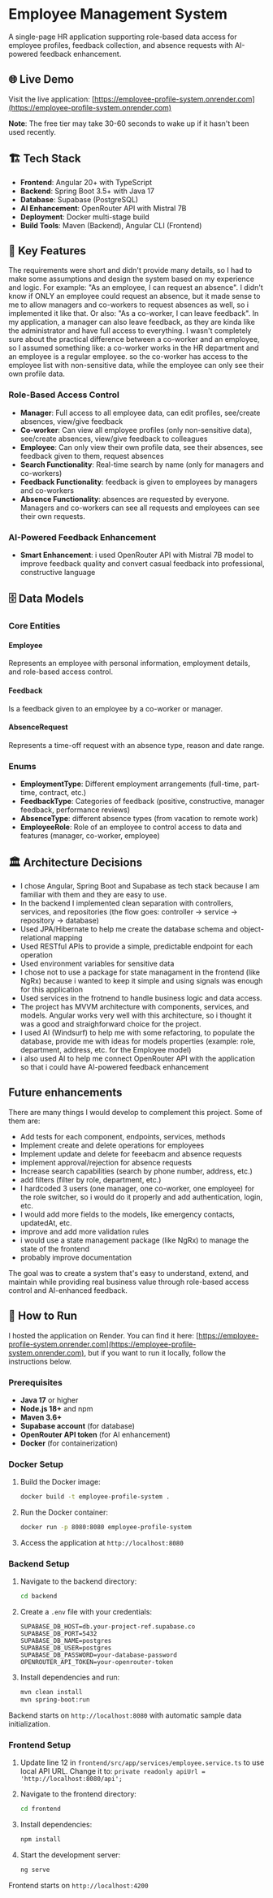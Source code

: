 # Employee Management System

A single-page HR application supporting role-based data access for employee profiles, feedback collection, and absence requests with AI-powered feedback enhancement.

## 🌐 Live Demo

Visit the live application: [https://employee-profile-system.onrender.com](https://employee-profile-system.onrender.com)

**Note**: The free tier may take 30-60 seconds to wake up if it hasn't been used recently.

## 🏗️ Tech Stack

- **Frontend**: Angular 20+ with TypeScript
- **Backend**: Spring Boot 3.5+ with Java 17
- **Database**: Supabase (PostgreSQL)
- **AI Enhancement**: OpenRouter API with Mistral 7B
- **Deployment**: Docker multi-stage build
- **Build Tools**: Maven (Backend), Angular CLI (Frontend)

## 🎯 Key Features

The requirements were short and didn't provide many details, so I had to make some assumptions and design the system based on my experience and logic. For example: "As an employee, I can request an absence". I didn't know if ONLY an employee could request an absence, but it made sense to me to allow managers and co-workers to request absences as well, so i implemented it like that. Or also: "As a co-worker, I can leave feedback". In my application, a manager can also leave feedback, as they are kinda like the administrator and have full access to everything. I wasn't completely sure about the practical difference between a co-worker and an employee, so I assumed something like: a co-worker works in the HR department and an employee is a regular employee. so the co-worker has access to the employee list with non-sensitive data, while the employee can only see their own profile data.

### Role-Based Access Control
- **Manager**: Full access to all employee data, can edit profiles, see/create absences, view/give feedback
- **Co-worker**: Can view all employee profiles (only non-sensitive data), see/create absences, view/give feedback to colleagues
- **Employee**: Can only view their own profile data, see their absences, see feedback given to them, request absences
- **Search Functionality**: Real-time search by name (only for managers and co-workers)
- **Feedback Functionality**: feedback is given to employees by managers and co-workers
- **Absence Functionality**: absences are requested by everyone. Managers and co-workers can see all requests and employees can see their own requests.

### AI-Powered Feedback Enhancement
- **Smart Enhancement**: i used OpenRouter API with Mistral 7B model to improve feedback quality and convert casual feedback into professional, constructive language

## 🗄️ Data Models

### Core Entities

#### Employee
Represents an employee with personal information, employment details, and role-based access control.

#### Feedback
Is a feedback given to an employee by a co-worker or manager.

#### AbsenceRequest
Represents a time-off request with an absence type, reason and date range.

### Enums
- **EmploymentType**: Different employment arrangements (full-time, part-time, contract, etc.)
- **FeedbackType**: Categories of feedback (positive, constructive, manager feedback, performance reviews)
- **AbsenceType**: different absence types (from vacation to remote work)
- **EmployeeRole**: Role of an employee to control access to data and features (manager, co-worker, employee)

## 🏛️ Architecture Decisions

- I chose Angular, Spring Boot and Supabase as tech stack because I am familiar with them and they are easy to use.
- In the backend I implemented clean separation with controllers, services, and repositories (the flow goes: controller -> service -> repository -> database)
- Used JPA/Hibernate to help me create the database schema and object-relational mapping
- Used RESTful APIs to provide a simple, predictable endpoint for each operation
- Used environment variables for sensitive data
- I chose not to use a package for state managament in the frontend (like NgRx) because i wanted to keep it simple and using signals was enough for this application
- Used services in the frotnend to handle business logic and data access.
- The project has MVVM architecture with components, services, and models. Angular works very well with this architecture, so i thought it was a good and straighforward choice for the project.
- I used AI (Windsurf) to help me with some refactoring, to populate the database, provide me with ideas for models properties (example: role, department, address, etc. for the Employee model)
- i also used AI to help me connect OpenRouter API with the application so that i could have AI-powered feedback enhancement

## Future enhancements
There are many things I would develop to complement this project. Some of them are:
- Add tests for each component, endpoints, services, methods
- Implement create and delete operations for employees
- Implement update and delete for feeebacm and absence requests
- implement approval/rejection for absence requests
- Increase search capabilities (search by phone number, address, etc.)
- add filters (filter by role, department, etc.)
- I hardcoded 3 users (one manager, one co-worker, one employee) for the role switcher, so i would do it properly and add authentication, login, etc.
- I would add more fields to the models, like emergency contacts, updatedAt, etc.
- improve and add more validation rules
- i would use a state management package (like NgRx) to manage the state of the frontend
- probably improve documentation

The goal was to create a system that's easy to understand, extend, and maintain while providing real business value through role-based access control and AI-enhanced feedback.

## 🚀 How to Run

I hosted the application on Render. You can find it here: [https://employee-profile-system.onrender.com](https://employee-profile-system.onrender.com), but if you want to run it locally, follow the instructions below.

### Prerequisites
- **Java 17** or higher
- **Node.js 18+** and npm
- **Maven 3.6+**
- **Supabase account** (for database)
- **OpenRouter API token** (for AI enhancement)
- **Docker** (for containerization)

### Docker Setup

1. Build the Docker image:
   ```bash
   docker build -t employee-profile-system .
   ```

2. Run the Docker container:
   ```bash
   docker run -p 8080:8080 employee-profile-system
   ```

3. Access the application at `http://localhost:8080`

### Backend Setup

1. Navigate to the backend directory:
   ```bash
   cd backend
   ```

2. Create a `.env` file with your credentials:
   ```env
   SUPABASE_DB_HOST=db.your-project-ref.supabase.co
   SUPABASE_DB_PORT=5432
   SUPABASE_DB_NAME=postgres
   SUPABASE_DB_USER=postgres
   SUPABASE_DB_PASSWORD=your-database-password
   OPENROUTER_API_TOKEN=your-openrouter-token
   ```

3. Install dependencies and run:
   ```bash
   mvn clean install
   mvn spring-boot:run
   ```

Backend starts on `http://localhost:8080` with automatic sample data initialization.

### Frontend Setup

1. Update line 12 in `frontend/src/app/services/employee.service.ts` to use local API URL. Change it to:
  ```private readonly apiUrl = 'http://localhost:8080/api';``` 

2. Navigate to the frontend directory:
   ```bash
   cd frontend
   ```

2. Install dependencies:
   ```bash
   npm install
   ```

3. Start the development server:
   ```bash
   ng serve
   ```

Frontend starts on `http://localhost:4200`
